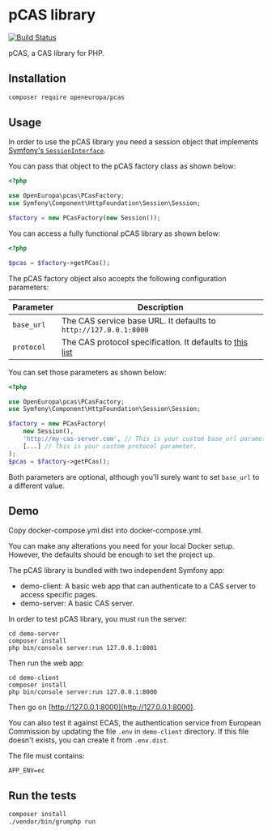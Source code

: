 # pCAS library
[![Build Status](https://drone.fpfis.eu/api/badges/openeuropa/pcas/status.svg)](https://drone.fpfis.eu/openeuropa/pcas/)

pCAS, a CAS library for PHP.

## Installation

```bash
composer require openeuropa/pcas
```

## Usage

In order to use the pCAS library you need a session object that implements
[Symfony's `SessionInterface`](http://symfony.com/doc/current/components/http_foundation/sessions.html).

You can pass that object to the pCAS factory class as shown below:

```php
<?php

use OpenEuropa\pcas\PCasFactory;
use Symfony\Component\HttpFoundation\Session\Session;

$factory = new PCasFactory(new Session());
```

You can access a fully functional pCAS library as shown below:

```php
<?php

$pcas = $factory->getPCas();
```

The pCAS factory object also accepts the following configuration parameters:

| Parameter  | Description |
|------------|-------------|
| `base_url` | The CAS service base URL. It defaults to `http://127.0.0.1:8000` |
| `protocol` | The CAS protocol specification. It defaults to [this list](./Resources/config/p_cas.yml) |

You can set those parameters as shown below:

```php
<?php

use OpenEuropa\pcas\PCasFactory;
use Symfony\Component\HttpFoundation\Session\Session;

$factory = new PCasFactory(
    new Session(), 
    'http://my-cas-server.com', // This is your custom base_url parameter.
    [...] // This is your custom protocol parameter.
);
$pcas = $factory->getPCas();
```

Both parameters are optional, although you'll surely want to set `base_url` to a different value.

## Demo

Copy docker-compose.yml.dist into docker-compose.yml.

You can make any alterations you need for your local Docker setup. However, the defaults should be enough to set the project up.

The pCAS library is bundled with two independent Symfony app:

* demo-client: A basic web app that can authenticate to a CAS server to access specific pages.
* demo-server: A basic CAS server.

In order to test pCAS library, you must run the server:

```
cd demo-server
composer install
php bin/console server:run 127.0.0.1:8001
```

Then run the web app:

```
cd demo-client
composer install
php bin/console server:run 127.0.0.1:8000
```

Then go on [http://127.0.0.1:8000](http://127.0.0.1:8000).

You can also test it against ECAS, the authentication service from European Commission by updating the file ```.env``` in
```demo-client``` directory. If this file doesn't exists, you can create it from ```.env.dist```.

The file must contains:

```
APP_ENV=ec
```

## Run the tests

```bash
composer install
./vendor/bin/grumphp run
```
